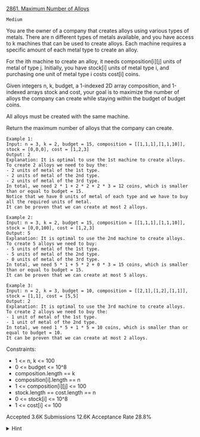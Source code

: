 [2861. Maximum Number of Alloys](https://leetcode.com/problems/maximum-number-of-alloys/description/)

`Medium`

You are the owner of a company that creates alloys using various types of metals. There are n different types of metals available, and you have access to k machines that can be used to create alloys. Each machine requires a specific amount of each metal type to create an alloy.

For the ith machine to create an alloy, it needs composition[i][j] units of metal of type j. Initially, you have stock[i] units of metal type i, and purchasing one unit of metal type i costs cost[i] coins.

Given integers n, k, budget, a 1-indexed 2D array composition, and 1-indexed arrays stock and cost, your goal is to maximize the number of alloys the company can create while staying within the budget of budget coins.

All alloys must be created with the same machine.

Return the maximum number of alloys that the company can create.

```
Example 1:
Input: n = 3, k = 2, budget = 15, composition = [[1,1,1],[1,1,10]], stock = [0,0,0], cost = [1,2,3]
Output: 2
Explanation: It is optimal to use the 1st machine to create alloys.
To create 2 alloys we need to buy the:
- 2 units of metal of the 1st type.
- 2 units of metal of the 2nd type.
- 2 units of metal of the 3rd type.
In total, we need 2 * 1 + 2 * 2 + 2 * 3 = 12 coins, which is smaller than or equal to budget = 15.
Notice that we have 0 units of metal of each type and we have to buy all the required units of metal.
It can be proven that we can create at most 2 alloys.

Example 2:
Input: n = 3, k = 2, budget = 15, composition = [[1,1,1],[1,1,10]], stock = [0,0,100], cost = [1,2,3]
Output: 5
Explanation: It is optimal to use the 2nd machine to create alloys.
To create 5 alloys we need to buy:
- 5 units of metal of the 1st type.
- 5 units of metal of the 2nd type.
- 0 units of metal of the 3rd type.
In total, we need 5 * 1 + 5 * 2 + 0 * 3 = 15 coins, which is smaller than or equal to budget = 15.
It can be proven that we can create at most 5 alloys.

Example 3:
Input: n = 2, k = 3, budget = 10, composition = [[2,1],[1,2],[1,1]], stock = [1,1], cost = [5,5]
Output: 2
Explanation: It is optimal to use the 3rd machine to create alloys.
To create 2 alloys we need to buy the:
- 1 unit of metal of the 1st type.
- 1 unit of metal of the 2nd type.
In total, we need 1 * 5 + 1 * 5 = 10 coins, which is smaller than or equal to budget = 10.
It can be proven that we can create at most 2 alloys.
``` 

Constraints:

- 1 <= n, k <= 100
- 0 <= budget <= 10^8
- composition.length == k
- composition[i].length == n
- 1 <= composition[i][j] <= 100
- stock.length == cost.length == n
- 0 <= stock[i] <= 10^8
- 1 <= cost[i] <= 100

Accepted
3.6K
Submissions
12.6K
Acceptance Rate
28.8%

<details>
<summary>Hint</summary>

Use binary search to find the answer.

</details>